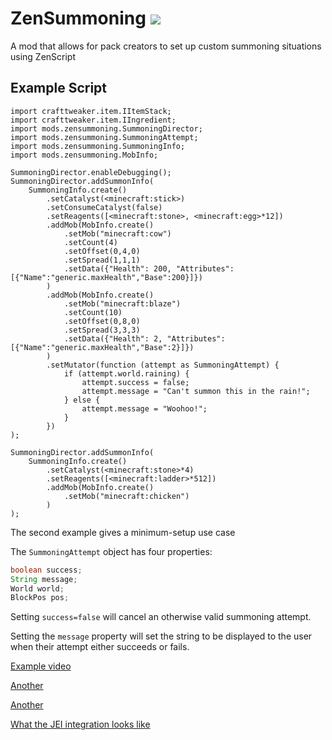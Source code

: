 # ZenSummoning [![](http://cf.way2muchnoise.eu/full_zen-summoning_downloads.svg)](https://minecraft.curseforge.com/projects/zen-summoning)
A mod that allows for pack creators to set up custom summoning situations using ZenScript

## Example Script
```ZenScript
import crafttweaker.item.IItemStack;
import crafttweaker.item.IIngredient;
import mods.zensummoning.SummoningDirector;
import mods.zensummoning.SummoningAttempt;
import mods.zensummoning.SummoningInfo;
import mods.zensummoning.MobInfo;

SummoningDirector.enableDebugging();
SummoningDirector.addSummonInfo(
    SummoningInfo.create()
        .setCatalyst(<minecraft:stick>)
        .setConsumeCatalyst(false)
        .setReagents([<minecraft:stone>, <minecraft:egg>*12])
        .addMob(MobInfo.create()
            .setMob("minecraft:cow")
            .setCount(4)
            .setOffset(0,4,0)
            .setSpread(1,1,1)
            .setData({"Health": 200, "Attributes":[{"Name":"generic.maxHealth","Base":200}]})
        )
        .addMob(MobInfo.create()
            .setMob("minecraft:blaze")
            .setCount(10)
            .setOffset(0,8,0)
            .setSpread(3,3,3)
            .setData({"Health": 2, "Attributes":[{"Name":"generic.maxHealth","Base":2}]})
        )
        .setMutator(function (attempt as SummoningAttempt) {
            if (attempt.world.raining) {
                attempt.success = false;
                attempt.message = "Can't summon this in the rain!";
            } else {
                attempt.message = "Woohoo!";
            }
        })
);

SummoningDirector.addSummonInfo(
    SummoningInfo.create()
        .setCatalyst(<minecraft:stone>*4)
        .setReagents([<minecraft:ladder>*512])
        .addMob(MobInfo.create()
            .setMob("minecraft:chicken")
        )
);
```
The second example gives a minimum-setup use case

The `SummoningAttempt` object has four properties:

```java
boolean success;
String message;
World world;
BlockPos pos;
```

Setting `success=false` will cancel an otherwise valid summoning attempt.

Setting the `message` property will set the string to be displayed to the user when their attempt either succeeds or fails.

[Example video](https://streamable.com/hflui)

[Another](https://streamable.com/snlbk)

[Another](https://streamable.com/7ay4r)

[What the JEI integration looks like](https://i.imgur.com/e6jLo6u.png)